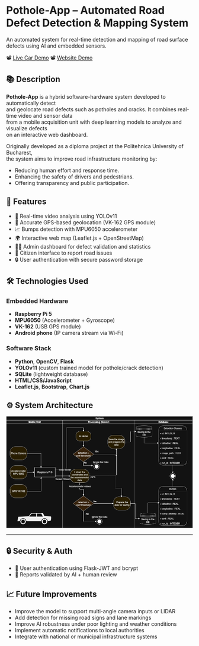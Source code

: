 # Pothole-App – Automated Road Defect Detection & Mapping System

An automated system for real-time detection and mapping of road surface defects using AI and embedded sensors.


📽️ [Live Car Demo](https://www.youtube.com/watch?v=4mA1ID8_2bQ&ab_channel=TudorFrecus)
📽️ [Website Demo](https://www.youtube.com/watch?v=DPcOtM4nTKA&ab_channel=TudorFrecus)



## 📚 Description

**Pothole-App** is a hybrid software-hardware system developed to automatically detect  
 and geolocate road defects such as potholes and cracks. It combines real-time video and sensor data   
 from a mobile acquisition unit with deep learning models to analyze and visualize defects  
  on an interactive web dashboard.

Originally developed as a diploma project at the Politehnica University of Bucharest,  
 the system aims to improve road infrastructure monitoring by:
- Reducing human effort and response time.
- Enhancing the safety of drivers and pedestrians.
- Offering transparency and public participation.


## 🧠 Features

- 📸 Real-time video analysis using YOLOv11
- 📍 Accurate GPS-based geolocation (VK-162 GPS module)
- 📈 Bumps detection with MPU6050 accelerometer
- 🌍 Interactive web map (Leaflet.js + OpenStreetMap)
- 🧑‍💼 Admin dashboard for defect validation and statistics
- 📢 Citizen interface to report road issues
- 🔒 User authentication with secure password storage

## 🛠️ Technologies Used

### Embedded Hardware
- **Raspberry Pi 5**
- **MPU6050** (Accelerometer + Gyroscope)
- **VK-162** (USB GPS module)
- **Android phone** (IP camera stream via Wi-Fi)

### Software Stack
- **Python**, **OpenCV**, **Flask**
- **YOLOv11** (custom trained model for pothole/crack detection)
- **SQLite** (lightweight database)
- **HTML/CSS/JavaScript**
- **Leaflet.js**, **Bootstrap**, **Chart.js**


## ⚙️ System Architecture
![architecture1](docs/data_flow.png)


---

## 🔒 Security & Auth

- 🔐 User authentication using Flask-JWT and bcrypt
- 🧾 Reports validated by AI + human review


## 📈 Future Improvements
- Improve the model to support multi-angle camera inputs or LIDAR
- Add detection for missing road signs and lane markings
- Improve AI robustness under poor lighting and weather conditions
- Implement automatic notifications to local authorities
- Integrate with national or municipal infrastructure systems
